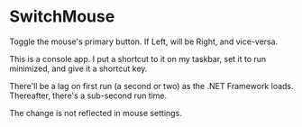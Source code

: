 # SwitchMouse
Toggle the mouse's primary button. If Left, will be Right, and vice-versa.

This is a console app. I put a shortcut to it on my taskbar, set it to run minimized, and give it a shortcut key.

There'll be a lag on first run (a second or two) as the .NET Framework loads. Thereafter, there's a sub-second run time. 

The change is not reflected in mouse settings.
